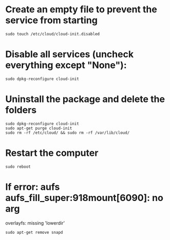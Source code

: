 # Create an empty file to prevent the service from starting
```
sudo touch /etc/cloud/cloud-init.disabled
```
# Disable all services (uncheck everything except "None"):
```
sudo dpkg-reconfigure cloud-init
```
# Uninstall the package and delete the folders
```
sudo dpkg-reconfigure cloud-init
sudo apt-get purge cloud-init
sudo rm -rf /etc/cloud/ && sudo rm -rf /var/lib/cloud/
```
# Restart the computer
```
sudo reboot
```

# If error: aufs aufs_fill_super:918mount[6090]: no arg
overlayfs: missing 'lowerdir'
```
sudo apt-get remove snapd
```
